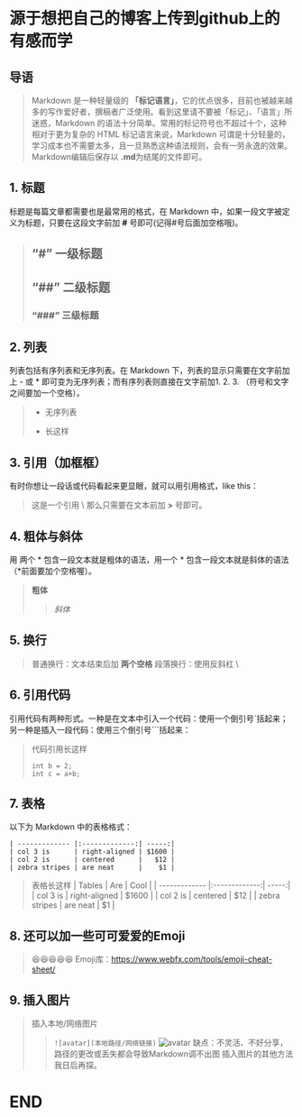 # 源于想把自己的博客上传到github上的有感而学
## 导语
>Markdown 是一种轻量级的 **「标记语言」**，它的优点很多，目前也被越来越多的写作爱好者，撰稿者广泛使用。看到这里请不要被「标记」、「语言」所迷惑，Markdown 的语法十分简单。常用的标记符号也不超过十个，这种相对于更为复杂的 HTML 标记语言来说，Markdown 可谓是十分轻量的，学习成本也不需要太多，且一旦熟悉这种语法规则，会有一劳永逸的效果。
Markdown编辑后保存以 **.md**为结尾的文件即可。
## 1. 标题
标题是每篇文章都需要也是最常用的格式，在 Markdown 中，如果一段文字被定义为标题，只要在这段文字前加 **#** 号即可(记得#号后面加空格哦)。
>## “#” 一级标题
>## “##” 二级标题
>### “###” 三级标题
## 2. 列表
列表包括有序列表和无序列表。在 Markdown 下，列表的显示只需要在文字前加上 - 或 * 即可变为无序列表；而有序列表则直接在文字前加1. 2. 3. （符号和文字之间要加一个空格）。
>- 无序列表
>* 长这样
## 3. 引用（加框框）
有时你想让一段话或代码看起来更显眼，就可以用引用格式，like this：
>这是一个引用
  \ 那么只需要在文本前加 **>** 号即可。
## 4. 粗体与斜体
用 两个 * 包含一段文本就是粗体的语法，用一个 * 包含一段文本就是斜体的语法（*前面要加个空格喔）。
> **粗体**
>> *斜体*
## 5. 换行
>普通换行：文本结束后加 **两个空格**
>段落换行：使用反斜杠 \
## 6. 引用代码
引用代码有两种形式。一种是在文本中引入一个代码：使用一个倒引号`括起来；另一种是插入一段代码：使用三个倒引号```括起来：
>代码引用长这样
>```int a = 1;
>int b = 2;
>int c = a+b;
>```
## 7. 表格
以下为 Markdown 中的表格格式：
```| Tables        | Are           | Cool  |
| ------------- |:-------------:| -----:|
| col 3 is      | right-aligned | $1600 |
| col 2 is      | centered      |   $12 |
| zebra stripes | are neat      |    $1 |
```
>表格长这样
>| Tables        | Are           | Cool  |
>| ------------- |:-------------:| -----:|
>| col 3 is      | right-aligned | $1600 |
>| col 2 is      | centered      |   $12 |
>| zebra stripes | are neat      |    $1 |
## 8. 还可以加一些可可爱爱的Emoji
>:laughing::laughing::laughing::laughing::laughing:
>Emoji库：https://www.webfx.com/tools/emoji-cheat-sheet/
## 9. 插入图片
>插入本地/网络图片
>>```![avatar](本地路径/网络链接)```
>>![avatar](/home/yanran/Pictures)
>缺点：不灵活、不好分享，路径的更改或丢失都会导致Markdown调不出图
插入图片的其他方法我日后再探。

# END

